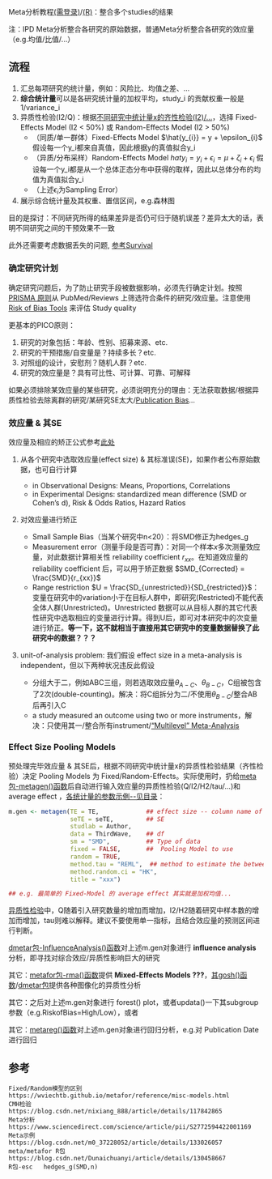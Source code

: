 
<script>
MathJax = {
  tex: {
    inlineMath: [['$', '$'], ['\\(', '\\)']]
  },
  svg: {
    fontCache:   'global'   // 'local',or 'global' or 'none'
  }
};
</script>
<script type="text/javascript" id="MathJax-script" async
  src="https://cdn.jsdelivr.net/npm/mathjax@3/es5/tex-svg.js">
</script>
<script type="text/javascript" id="MathJax-script" async
  src="http://127.0.0.1:8000/Statistics/Basis/tex-svg.js">
</script>
<script type="text/javascript" id="MathJax-script" async
  src="https://github.com/Jiarong-L/notes/blob/main/docs/Statistics/Basis/tex-svg.js">
</script>

<style>
img{
    width: 60%;
}
table th:nth-of-type(5) {
    width: 20%;
}
</style>



Meta分析教程[(需登录)](https://training.cochrane.org/handbook/current/chapter-10)/[(R)](https://bookdown.org/MathiasHarrer/Doing_Meta_Analysis_in_R/intro.html)：整合多个studies的结果


注：IPD Meta分析整合各研究的原始数据，普通Meta分析整合各研究的效应量（e.g.均值/比值/...）


## 流程

1. 汇总每项研究的统计量，例如：风险比、均值之差、...
2. **综合统计量**可以是各研究统计量的加权平均，study_i 的贡献权重一般是 1/variance_i
3. 异质性检验(I2/Q)：根据[不同研究中统计量x的齐性检验(I2)/...](https://blog.csdn.net/m0_37228052/article/details/134138794)，选择 Fixed-Effects Model (I2 < 50%) 或 Random-Effects Model (I2 > 50%)
    - （同质/单一群体）Fixed-Effects Model $\hat{y_{i}} = y + \epsilon_{i}$ 假设每一个y_i都来自真值，因此根据y的真值拟合y_i
    - （异质/分布采样）Random-Effects Model $hat{y_{i}} = y_i + \epsilon_{i} = \mu + \zeta_{i} + \epsilon_{i}$ 假设每一个y_i都是从一个总体正态分布中获得的取样，因此以总体分布的均值为真值拟合y_i
    - （上述$\epsilon_{i}$为Sampling Error）
4. 展示综合统计量及其权重、置信区间，e.g.森林图

目的是探讨：不同研究所得的结果差异是否仍可归于随机误差？差异太大的话，表明不同研究之间的干预效果不一致

此外还需要考虑数据丢失的问题, [参考Survival](./Survival.md)


### 确定研究计划

确定研究问题后，为了防止研究手段被数据影响，必须先行确定计划。按照 [PRISMA 原则](https://www.prisma-statement.org/translations)从 PubMed/Reviews 上筛选符合条件的研究/效应量。注意使用 [Risk of Bias Tools](https://bookdown.org/MathiasHarrer/Doing_Meta_Analysis_in_R/risk-of-bias-plots.html) 来评估 Study quality

更基本的PICO原则：

1. 研究的对象包括：年龄、性别、招募来源、etc.
2. 研究的干预措施/自变量是？持续多长？etc.
3. 对照组的设计，安慰剂？随机人群？etc.
4. 研究的效应量是？具有可比性、可计算、可靠、可解释

如果必须排除某效应量的某些研究，必须说明充分的理由：无法获取数据/根据异质性检验去除离群的研究/某研究SE太大/[Publication Bias](https://bookdown.org/MathiasHarrer/Doing_Meta_Analysis_in_R/pub-bias.html)...

### 效应量 & 其SE

效应量及相应的矫正公式参考[此处](https://bookdown.org/MathiasHarrer/Doing_Meta_Analysis_in_R/effects.html)

1. 从各个研究中选取效应量(effect size) & 其标准误(SE)，如果作者公布原始数据，也可自行计算
    - in Observational Designs: Means, Proportions, Correlations
    - in Experimental Designs: standardized mean difference (SMD or Cohen’s d), Risk & Odds Ratios, Hazard Ratios

2. 对效应量进行矫正
    - Small Sample Bias（当某个研究中n<20）：将SMD修正为hedges_g
    - Measurement error（测量手段是否可靠）：对同一个样本$x$多次测量效应量，对此数据计算相关性 reliability coefficient $r_{xx}$。在知道效应量的 reliability coefficient 后，可以用于矫正数据 $SMD_{Corrected} = \frac{SMD}{r_{xx}}$
    - Range restriction $U = \frac{SD_{unrestricted}}{SD_{restricted}}$：变量在研究中的variation小于在目标人群中，即研究(Restricted)不能代表全体人群(Unrestricted)。Unrestricted 数据可以从目标人群的其它代表性研究中选取相应的变量进行计算。得到U后，即可对本研究中的次变量进行矫正。**等一下，这不就相当于直接用其它研究中的变量数据替换了此研究中的数据？？？**

3. unit-of-analysis problem: 我们假设 effect size in a meta-analysis is independent，但以下两种状况违反此假设
    - 分组大于二，例如ABC三组，则若选取效应量$\theta_{A-C}$、$\theta_{B-C}$，C组被包含了2次(double-counting)。解决：将C组拆分为二/不使用$\theta_{B-C}$/整合AB后再引入C
    - a study measured an outcome using two or more instruments，解决：只使用其一/整合所有instrument/[“Multilevel” Meta-Analysis](https://bookdown.org/MathiasHarrer/Doing_Meta_Analysis_in_R/multilevel-ma.html)


### Effect Size Pooling Models

预处理完毕效应量 & 其SE后，根据不同研究中统计量x的异质性检验结果（齐性检验）决定 Pooling Models 为 Fixed/Random-Effects。实际使用时，扔给[meta包-metagen()函数](https://rdrr.io/cran/meta/man/metagen.html)后自动进行输入效应量的异质性检验(Q/I2/H2/tau/...)和 average effect ，[各统计量的参数示例--见目录](https://bookdown.org/MathiasHarrer/Doing_Meta_Analysis_in_R/pooling-es.html#pooling-es-r)：

```R
m.gen <- metagen(TE = TE,             ## effect size -- column name of df 'ThirdWave'
                 seTE = seTE,         ## SE
                 studlab = Author,
                 data = ThirdWave,    ## df
                 sm = "SMD",          ## Type of data
                 fixed = FALSE,       ##  Pooling Model to use
                 random = TRUE,
                 method.tau = "REML",  ## method to estimate the between-study variance / heterogeneity
                 method.random.ci = "HK",
                 title = "xxx")

## e.g. 最简单的 Fixed-Model 的 average effect 其实就是加权均值...
```

[异质性检验](https://bookdown.org/MathiasHarrer/Doing_Meta_Analysis_in_R/heterogeneity.html#het-measure-which)中，Q随着引入研究数量的增加而增加，I2/H2随着研究中样本数的增加而增加，tau则难以解释。建议不要使用单一指标，且结合效应量的预测区间进行判断。


[dmetar包-InfluenceAnalysis()函数](https://dmetar.protectlab.org/reference/influenceanalysis)对上述m.gen对象进行 **influence analysis** 分析，即寻找对综合效应/异质性影响巨大的研究


其它：[metafor包-rma()函数](https://wviechtb.github.io/metafor/reference/rma.uni.html)提供 **Mixed-Effects Models ???**，[其gosh()函数](https://wviechtb.github.io/metafor/reference/gosh.html)/[dmetar包](https://dmetar.protectlab.org/reference/gosh.diagnostics.html)提供各种图像化的异质性分析


其它：之后对上述m.gen对象进行 forest() plot，或者updata()一下其subgroup参数（e.g.RiskofBias=High/Low），或者


其它：[metareg()函数](https://bookdown.org/MathiasHarrer/Doing_Meta_Analysis_in_R/metareg.html)对上述m.gen对象进行回归分析，e.g.对 Publication Date 进行回归





## 参考
```
Fixed/Random模型的区别   https://wviechtb.github.io/metafor/reference/misc-models.html
CMH检验      https://blog.csdn.net/nixiang_888/article/details/117842865
Meta分析     https://www.sciencedirect.com/science/article/pii/S2772594422001169  
Meta示例     https://blog.csdn.net/m0_37228052/article/details/133026057
meta/metafor R包  https://blog.csdn.net/Dunaichuanyi/article/details/130458667
R包-esc   hedges_g(SMD,n)
```
